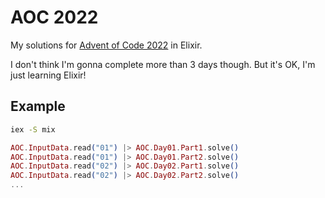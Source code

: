 # AOC 2022

My solutions for [Advent of Code 2022](https://adventofcode.com/2022) in Elixir.

I don't think I'm gonna complete more than 3 days though. But it's OK, I'm just learning Elixir!

## Example

```bash
iex -S mix
```

```elixir
AOC.InputData.read("01") |> AOC.Day01.Part1.solve()
AOC.InputData.read("01") |> AOC.Day01.Part2.solve()
AOC.InputData.read("02") |> AOC.Day02.Part1.solve()
AOC.InputData.read("02") |> AOC.Day02.Part2.solve()
...
```
